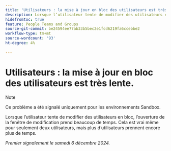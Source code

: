 ```yaml
---
title: 'Utilisateurs : la mise à jour en bloc des utilisateurs est très lente.'
description: Lorsque l’utilisateur tente de modifier des utilisateurs en bloc, l’ouverture de la fenêtre de modification prend beaucoup de temps. Cela est vrai même pour seulement deux utilisateurs, mais plus d’utilisateurs prennent encore plus de temps.
hidefromtoc: true
feature: People Teams and Groups
source-git-commit: be24594ee77ab33b5bec2e1fcd6219fa6ccebbe2
workflow-type: tm+mt
source-wordcount: '93'
ht-degree: 4%

---
```



# Utilisateurs : la mise à jour en bloc des utilisateurs est très lente.

>[!NOTE]
>
>Ce problème a été signalé uniquement pour les environnements Sandbox.

Lorsque l’utilisateur tente de modifier des utilisateurs en bloc, l’ouverture de la fenêtre de modification prend beaucoup de temps. Cela est vrai même pour seulement deux utilisateurs, mais plus d’utilisateurs prennent encore plus de temps.

_Premier signalement le samedi 6 décembre 2024._

